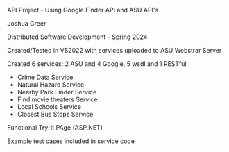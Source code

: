 API Project - Using Google Finder API and ASU API's

Joshua Greer

Distributed Software Development - Spring 2024

Created/Tested in VS2022 with services uploaded to ASU Webstrar Server

Created 6 services: 2 ASU and 4 Google, 5 wsdl and 1 RESTful
- Crime Data Service
- Natural Hazard Service
- Nearby Park Finder Service
- Find movie theaters Service
- Local Schools Service
- Closest Bus Stops Service

Functional Try-It PAge (ASP.NET)

Example test cases included in service code
